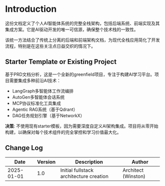 # Introduction

这份文档定义了个人AI智能体系统的完整全栈架构，包括后端系统、前端实现及其集成方案。它是AI驱动开发的唯一可信源，确保整个技术栈的一致性。

该统一方法结合了传统上分离的后端和前端架构文档，为现代全栈应用简化了开发流程，特别是在这些关注点日益交织的情况下。

## Starter Template or Existing Project

基于PRD文档分析，这是一个全新的greenfield项目，专注于构建AI学习平台。项目需要集成多种前沿AI技术：
- LangGraph多智能体工作流编排
- AutoGen多智能体会话系统  
- MCP协议标准化工具集成
- Agentic RAG系统（基于Qdrant）
- DAG任务规划引擎（基于NetworkX）

**决策**: 不使用现有starter模板，因为需要深度自定义AI架构集成。项目将从零开始构建，以确保对每个技术组件的完全掌控和学习价值最大化。

## Change Log
| Date | Version | Description | Author |
|------|---------|-------------|---------|
| 2025-01-01 | 1.0 | Initial fullstack architecture creation | Architect (Winston) |
